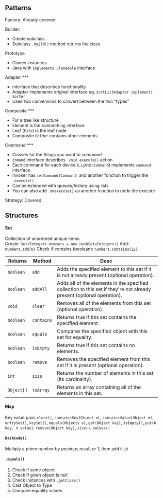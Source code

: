 ## Patterns

Factory: Already covered

Builder:
- Create subclass
- Subclass `.build()` method returns the class

Prototype
- Clones instances
- Java with `implements Cloneable` interface

Adapter ***
- interface that describes functionality
- Adapter implements original interface eg. `SortListAdapter implements Sorter`
- Uses two conversions to convert between the two "types"

Composite ***
- For a tree like structure
- Element is the overarching interface 
- Leaf (`File`) is the leaf node
- Composite `Folder` contains other elements 

Command ***
- Classes for the things you want to *command*
- `comand` interface describes ` void execute()` action
- Each command for each device (`LightOnCommand`) implements `command` interface
- Invoker has `setCommand(Command)` and another function to trigger the `.execute()`
- Can be extended with queues/history using lists
-  You can also add `.unexecute()` as another function to undo the execute

Strategy: Covered

## Structures
#### Set
Collection of unordered unique items.  
Create:  `Set<Integer> numbers = new HashSet<Integer>()`
Add: `numbers.add(0)`
Check if contains (boolean): `numbers.contains(22)`

|  Returns | Method  |  Desc |
|---|---| --- |
|`boolean`|`add` | Adds the specified element to this set if it is not already present (optional operation).|
|`boolean`|`addAll` | Adds all of the elements in the specified collection to this set if they're not already present (optional operation).|
|`void`|`clear` | Removes all of the elements from this set (optional operation).|
|`boolean`|`contains` | Returns true if this set contains the specified element. | 
|`boolean` |`equals` | Compares the specified object with this set for equality.|
|`boolean`|`isEmpty` |Returns true if this set contains no elements.|
|`boolean`|`remove` | Removes the specified element from this set if it is present (optional operation).|
| `int`| `size` | Returns the number of elements in this set (its cardinality).|
|`Object[]`|`toArray` | Returns an array containing all of the elements in this set.|


#### Map
Key value pairs
`clear()`, `containsKey(Object o)`, `containsValue(Object o)`, `entrySet()`, `keySet()`, `equals(Objects o)`, `get(Object key)`, `isEmpty()`, `put(K key, V value)`, `remove(Object key)`, `size()`, `values()` 


#### `hashCode()`
Multiply a prime number by previous result or 1, then add it `id`

#### `.equals()`
1. Check if same object
2. Check if given object is null
3. Check instances with `.getClass()`
4. Cast Object to Type
5. Compare equality values. 

